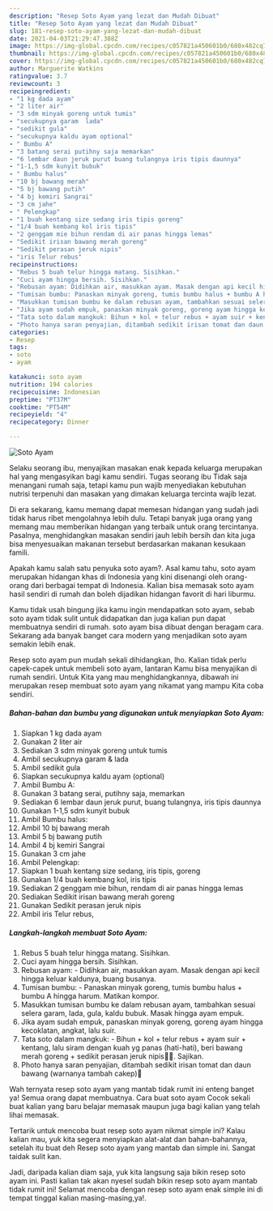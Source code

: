 ```yaml
---
description: "Resep Soto Ayam yang lezat dan Mudah Dibuat"
title: "Resep Soto Ayam yang lezat dan Mudah Dibuat"
slug: 181-resep-soto-ayam-yang-lezat-dan-mudah-dibuat
date: 2021-04-03T21:29:47.388Z
image: https://img-global.cpcdn.com/recipes/c057821a450601b0/680x482cq70/soto-ayam-foto-resep-utama.jpg
thumbnail: https://img-global.cpcdn.com/recipes/c057821a450601b0/680x482cq70/soto-ayam-foto-resep-utama.jpg
cover: https://img-global.cpcdn.com/recipes/c057821a450601b0/680x482cq70/soto-ayam-foto-resep-utama.jpg
author: Marguerite Watkins
ratingvalue: 3.7
reviewcount: 3
recipeingredient:
- "1 kg dada ayam"
- "2 liter air"
- "3 sdm minyak goreng untuk tumis"
- "secukupnya garam  lada"
- "sedikit gula"
- "secukupnya kaldu ayam optional"
- " Bumbu A"
- "3 batang serai putihny saja memarkan"
- "6 lembar daun jeruk purut buang tulangnya iris tipis daunnya"
- "1-1,5 sdm kunyit bubuk"
- " Bumbu halus"
- "10 bj bawang merah"
- "5 bj bawang putih"
- "4 bj kemiri Sangrai"
- "3 cm jahe"
- " Pelengkap"
- "1 buah kentang size sedang iris tipis goreng"
- "1/4 buah kembang kol iris tipis"
- "2 genggam mie bihun rendam di air panas hingga lemas"
- "Sedikit irisan bawang merah goreng"
- "Sedikit perasan jeruk nipis"
- "iris Telur rebus"
recipeinstructions:
- "Rebus 5 buah telur hingga matang. Sisihkan."
- "Cuci ayam hingga bersih. Sisihkan."
- "Rebusan ayam: Didihkan air, masukkan ayam. Masak dengan api kecil hingga keluar kaldunya, buang busanya."
- "Tumisan bumbu: Panaskan minyak goreng, tumis bumbu halus + bumbu A hingga harum. Matikan kompor."
- "Masukkan tumisan bumbu ke dalam rebusan ayam, tambahkan sesuai selera garam, lada, gula, kaldu bubuk. Masak hingga ayam empuk."
- "Jika ayam sudah empuk, panaskan minyak goreng, goreng ayam hingga kecoklatan, angkat, lalu suir."
- "Tata soto dalam mangkuk: Bihun + kol + telur rebus + ayam suir + kentang, lalu siram dengan kuah yg panas (hati-hati), beri bawang merah goreng + sedikit perasan jeruk nipis🤤🤤. Sajikan."
- "Photo hanya saran penyajian, ditambah sedikit irisan tomat dan daun bawang (warnanya tambah cakep)🤩"
categories:
- Resep
tags:
- soto
- ayam

katakunci: soto ayam 
nutrition: 194 calories
recipecuisine: Indonesian
preptime: "PT37M"
cooktime: "PT54M"
recipeyield: "4"
recipecategory: Dinner

---
```



![Soto Ayam](https://img-global.cpcdn.com/recipes/c057821a450601b0/680x482cq70/soto-ayam-foto-resep-utama.jpg)

Selaku seorang ibu, menyajikan masakan enak kepada keluarga merupakan hal yang mengasyikan bagi kamu sendiri. Tugas seorang ibu Tidak saja menangani rumah saja, tetapi kamu pun wajib menyediakan kebutuhan nutrisi terpenuhi dan masakan yang dimakan keluarga tercinta wajib lezat.

Di era  sekarang, kamu memang dapat memesan hidangan yang sudah jadi tidak harus ribet mengolahnya lebih dulu. Tetapi banyak juga orang yang memang mau memberikan hidangan yang terbaik untuk orang tercintanya. Pasalnya, menghidangkan masakan sendiri jauh lebih bersih dan kita juga bisa menyesuaikan makanan tersebut berdasarkan makanan kesukaan famili. 



Apakah kamu salah satu penyuka soto ayam?. Asal kamu tahu, soto ayam merupakan hidangan khas di Indonesia yang kini disenangi oleh orang-orang dari berbagai tempat di Indonesia. Kalian bisa memasak soto ayam hasil sendiri di rumah dan boleh dijadikan hidangan favorit di hari liburmu.

Kamu tidak usah bingung jika kamu ingin mendapatkan soto ayam, sebab soto ayam tidak sulit untuk didapatkan dan juga kalian pun dapat membuatnya sendiri di rumah. soto ayam bisa dibuat dengan beragam cara. Sekarang ada banyak banget cara modern yang menjadikan soto ayam semakin lebih enak.

Resep soto ayam pun mudah sekali dihidangkan, lho. Kalian tidak perlu capek-capek untuk membeli soto ayam, lantaran Kamu bisa menyajikan di rumah sendiri. Untuk Kita yang mau menghidangkannya, dibawah ini merupakan resep membuat soto ayam yang nikamat yang mampu Kita coba sendiri.

<!--inarticleads1-->

##### Bahan-bahan dan bumbu yang digunakan untuk menyiapkan Soto Ayam:

1. Siapkan 1 kg dada ayam
1. Gunakan 2 liter air
1. Sediakan 3 sdm minyak goreng untuk tumis
1. Ambil secukupnya garam &amp; lada
1. Ambil sedikit gula
1. Siapkan secukupnya kaldu ayam (optional)
1. Ambil  Bumbu A:
1. Gunakan 3 batang serai, putihny saja, memarkan
1. Sediakan 6 lembar daun jeruk purut, buang tulangnya, iris tipis daunnya
1. Gunakan 1-1,5 sdm kunyit bubuk
1. Ambil  Bumbu halus:
1. Ambil 10 bj bawang merah
1. Ambil 5 bj bawang putih
1. Ambil 4 bj kemiri Sangrai
1. Gunakan 3 cm jahe
1. Ambil  Pelengkap:
1. Siapkan 1 buah kentang size sedang, iris tipis, goreng
1. Gunakan 1/4 buah kembang kol, iris tipis
1. Sediakan 2 genggam mie bihun, rendam di air panas hingga lemas
1. Sediakan Sedikit irisan bawang merah goreng
1. Gunakan Sedikit perasan jeruk nipis
1. Ambil iris Telur rebus,




<!--inarticleads2-->

##### Langkah-langkah membuat Soto Ayam:

1. Rebus 5 buah telur hingga matang. Sisihkan.
1. Cuci ayam hingga bersih. Sisihkan.
1. Rebusan ayam: - Didihkan air, masukkan ayam. Masak dengan api kecil hingga keluar kaldunya, buang busanya.
1. Tumisan bumbu: - Panaskan minyak goreng, tumis bumbu halus + bumbu A hingga harum. Matikan kompor.
1. Masukkan tumisan bumbu ke dalam rebusan ayam, tambahkan sesuai selera garam, lada, gula, kaldu bubuk. Masak hingga ayam empuk.
1. Jika ayam sudah empuk, panaskan minyak goreng, goreng ayam hingga kecoklatan, angkat, lalu suir.
1. Tata soto dalam mangkuk: - Bihun + kol + telur rebus + ayam suir + kentang, lalu siram dengan kuah yg panas (hati-hati), beri bawang merah goreng + sedikit perasan jeruk nipis🤤🤤. Sajikan.
1. Photo hanya saran penyajian, ditambah sedikit irisan tomat dan daun bawang (warnanya tambah cakep)🤩




Wah ternyata resep soto ayam yang mantab tidak rumit ini enteng banget ya! Semua orang dapat membuatnya. Cara buat soto ayam Cocok sekali buat kalian yang baru belajar memasak maupun juga bagi kalian yang telah lihai memasak.

Tertarik untuk mencoba buat resep soto ayam nikmat simple ini? Kalau kalian mau, yuk kita segera menyiapkan alat-alat dan bahan-bahannya, setelah itu buat deh Resep soto ayam yang mantab dan simple ini. Sangat taidak sulit kan. 

Jadi, daripada kalian diam saja, yuk kita langsung saja bikin resep soto ayam ini. Pasti kalian tak akan nyesel sudah bikin resep soto ayam mantab tidak rumit ini! Selamat mencoba dengan resep soto ayam enak simple ini di tempat tinggal kalian masing-masing,ya!.

